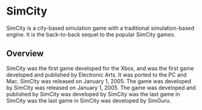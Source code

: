 # SimCity

SimCity is a city-based simulation game with a traditional simulation-based engine. It is the back-to-back sequel to the popular SimCity games.

## Overview

SimCity was the first game developed for the Xbox, and was the first game developed and published by Electronic Arts. It was ported to the PC and Mac. SimCity was released on January 1, 2005. The game was developed by                                                                                                                                                                             SimCity was released on January 1, 2005. The game was developed and published by                                                                              SimCity was developed by                                         SimCity was the last game in                                     SimCity was the last game in                          SimCity was developed by                SimGuru.